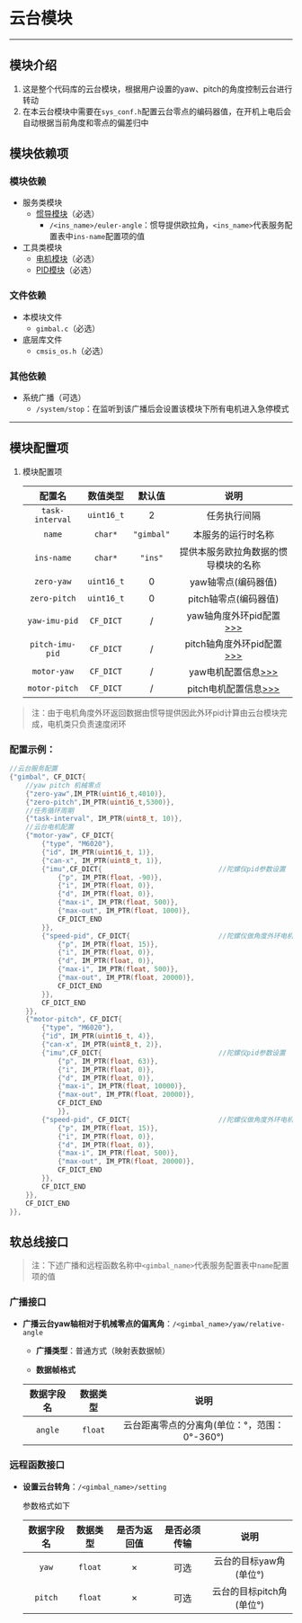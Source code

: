 # 云台模块

---

## 模块介绍

1. 这是整个代码库的云台模块，根据用户设置的yaw、pitch的角度控制云台进行转动
2. 在本云台模块中需要在`sys_conf.h`配置云台零点的编码器值，在开机上电后会自动根据当前角度和零点的偏差归中


## 模块依赖项

### 模块依赖

- 服务类模块
	- [惯导模块](../ins/README.md)（必选）
		- `/<ins_name>/euler-angle`：惯导提供欧拉角，`<ins_name>`代表服务配置表中`ins-name`配置项的值
- 工具类模块
	- [电机模块](../../tools/motor/README.md)（必选）
	- [PID模块](../../tools/controller/README.md)（必选）

### 文件依赖

- 本模块文件
	- `gimbal.c`（必选）
- 底层库文件 
	- `cmsis_os.h`（必选）

### 其他依赖

- 系统广播（可选）
	- `/system/stop`：在监听到该广播后会设置该模块下所有电机进入急停模式

---

## 模块配置项

1. 模块配置项
    
    | 配置名 | 数值类型 | 默认值 | 说明 |
    | :---: | :---: | :---: | :---: |
    | `task-interval` | `uint16_t` | 2 | 任务执行间隔  |
	| `name`          | `char*`    | `"gimbal"`  | 本服务的运行时名称  |
	| `ins-name`      | `char*`    | `"ins"`     | 提供本服务欧拉角数据的惯导模块的名称  |
	| `zero-yaw`      | `uint16_t` | 0 | yaw轴零点(编码器值)  |
	| `zero-pitch`    | `uint16_t` | 0 | pitch轴零点(编码器值)  |
	| `yaw-imu-pid`   | `CF_DICT`  | / | yaw轴角度外环pid配置[>>>](../../tools/controller/README.md/#模块配置项)  |
	| `pitch-imu-pid` | `CF_DICT`  | / | pitch轴角度外环pid配置[>>>](../../tools/controller/README.md/#模块配置项)  |
	| `motor-yaw`     | `CF_DICT`  | / | yaw电机配置信息[>>>](../../tools/motor/README.md/#模块配置项)|
	| `motor-pitch`   | `CF_DICT`  | / | pitch电机配置信息[>>>](../../tools/motor/README.md/#模块配置项)  |

> 注：由于电机角度外环返回数据由惯导提供因此外环pid计算由云台模块完成，电机类只负责速度闭环

### 配置示例：

```c
//云台服务配置
{"gimbal", CF_DICT{
	//yaw pitch 机械零点
	{"zero-yaw",IM_PTR(uint16_t,4010)},
	{"zero-pitch",IM_PTR(uint16_t,5300)},
	//任务循环周期
	{"task-interval", IM_PTR(uint8_t, 10)},
	//云台电机配置
	{"motor-yaw", CF_DICT{
		{"type", "M6020"},
		{"id", IM_PTR(uint16_t, 1)},
		{"can-x", IM_PTR(uint8_t, 1)},
		{"imu",CF_DICT{								//陀螺仪pid参数设置
			{"p", IM_PTR(float, -90)},
			{"i", IM_PTR(float, 0)},
			{"d", IM_PTR(float, 0)},
			{"max-i", IM_PTR(float, 500)},
			{"max-out", IM_PTR(float, 1000)},
			CF_DICT_END
		}},
		{"speed-pid", CF_DICT{						//陀螺仪做角度外环电机执行速度内环
			{"p", IM_PTR(float, 15)},
			{"i", IM_PTR(float, 0)},
			{"d", IM_PTR(float, 0)},
			{"max-i", IM_PTR(float, 500)},
			{"max-out", IM_PTR(float, 20000)},
			CF_DICT_END
		}},
		CF_DICT_END
	}},			
	{"motor-pitch", CF_DICT{
		{"type", "M6020"},
		{"id", IM_PTR(uint16_t, 4)},
		{"can-x", IM_PTR(uint8_t, 2)},
		{"imu",CF_DICT{								//陀螺仪pid参数设置
			{"p", IM_PTR(float, 63)},
			{"i", IM_PTR(float, 0)},
			{"d", IM_PTR(float, 0)},
			{"max-i", IM_PTR(float, 10000)},
			{"max-out", IM_PTR(float, 20000)},
			CF_DICT_END
			}},
		{"speed-pid", CF_DICT{						//陀螺仪做角度外环电机执行速度内环
			{"p", IM_PTR(float, 15)},
			{"i", IM_PTR(float, 0)},
			{"d", IM_PTR(float, 0)},
			{"max-i", IM_PTR(float, 500)},
			{"max-out", IM_PTR(float, 20000)},
			CF_DICT_END
		}},
		CF_DICT_END
	}},	
	CF_DICT_END		
}},
```

## 软总线接口

> 注：下述广播和远程函数名称中`<gimbal_name>`代表服务配置表中`name`配置项的值

### 广播接口
  
- **广播云台yaw轴相对于机械零点的偏离角**：`/<gimbal_name>/yaw/relative-angle`

	- **广播类型**：普通方式（映射表数据帧）
    
    - **数据帧格式**

    | 数据字段名 | 数据类型 | 说明 |
    | :---: | :---: | :---: |
    | `angle` | `float` | 云台距离零点的分离角(单位：°，范围：0°-360°) |
		

### 远程函数接口
  
- **设置云台转角**：`/<gimbal_name>/setting`

	参数格式如下

    | 数据字段名 | 数据类型 | 是否为返回值 | 是否必须传输 | 说明 |
    | :---: | :---: | :---: | :---: | :---: |
    | `yaw`   | `float` | × | 可选 | 云台的目标yaw角(单位°) |
    | `pitch` | `float` | × | 可选 | 云台的目标pitch角(单位°) |
    